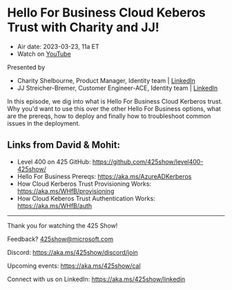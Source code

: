 # Hello For Business Cloud Keberos Trust with Charity and JJ!

- Air date: 2023-03-23, 11a ET
- Watch on [YouTube](https://www.youtube.com/watch?v=M1WUv7BPfV0&list=PLbxcPujaBt6ncSwymeWyQCEvKAcGw65PR&index=4)

Presented by
- Charity Shelbourne, Product Manager, Identity team | [LinkedIn](https://www.linkedin.com/in/charity-shelbourne-2148a61a/)
- JJ Streicher-Bremer, Customer Engineer-ACE, Identity team | [LinkedIn](https://www.linkedin.com/in/jj-streicher-bremer-32007a4/)

In this episode, we dig into what is Hello For Business Cloud Kerberos trust. Why you'd want to use this over the other Hello For Business options, what are the prereqs, how to deploy and finally how to troubleshoot common issues in the deployment.
 
## Links from David & Mohit:
- Level 400 on 425 GitHub: https://github.com/425show/level400-425show/
- Hello For Business Prereqs: https://aka.ms/AzureADKerberos
- How Cloud Kerberos Trust Provisioning Works: https://aka.ms/WHfB/provisioning
- How Cloud Keberos Trust Authentication Works: https://aka.ms/WHfB/auth

--- 
Thank you for watching the 425 Show!

Feedback? 425show@microsoft.com

Discord: https://aka.ms/425show/discord/join

Upcoming events: https://aka.ms/425show/cal

Connect with us on LinkedIn: https://aka.ms/425show/linkedin
